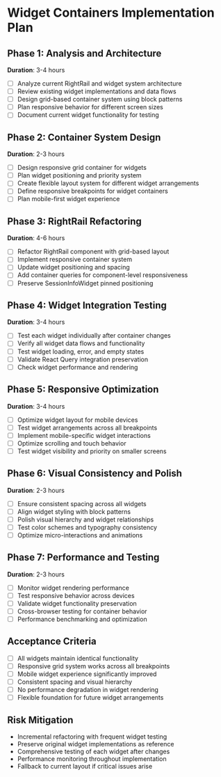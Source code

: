 # Widget Containers Implementation Plan

## Phase 1: Analysis and Architecture
**Duration**: 3-4 hours
- [ ] Analyze current RightRail and widget system architecture
- [ ] Review existing widget implementations and data flows
- [ ] Design grid-based container system using block patterns
- [ ] Plan responsive behavior for different screen sizes
- [ ] Document current widget functionality for testing

## Phase 2: Container System Design
**Duration**: 2-3 hours
- [ ] Design responsive grid container for widgets
- [ ] Plan widget positioning and priority system
- [ ] Create flexible layout system for different widget arrangements
- [ ] Define responsive breakpoints for widget containers
- [ ] Plan mobile-first widget experience

## Phase 3: RightRail Refactoring
**Duration**: 4-6 hours
- [ ] Refactor RightRail component with grid-based layout
- [ ] Implement responsive container system
- [ ] Update widget positioning and spacing
- [ ] Add container queries for component-level responsiveness
- [ ] Preserve SessionInfoWidget pinned positioning

## Phase 4: Widget Integration Testing
**Duration**: 3-4 hours
- [ ] Test each widget individually after container changes
- [ ] Verify all widget data flows and functionality
- [ ] Test widget loading, error, and empty states
- [ ] Validate React Query integration preservation
- [ ] Check widget performance and rendering

## Phase 5: Responsive Optimization
**Duration**: 3-4 hours
- [ ] Optimize widget layout for mobile devices
- [ ] Test widget arrangements across all breakpoints
- [ ] Implement mobile-specific widget interactions
- [ ] Optimize scrolling and touch behavior
- [ ] Test widget visibility and priority on smaller screens

## Phase 6: Visual Consistency and Polish
**Duration**: 2-3 hours
- [ ] Ensure consistent spacing across all widgets
- [ ] Align widget styling with block patterns
- [ ] Polish visual hierarchy and widget relationships
- [ ] Test color schemes and typography consistency
- [ ] Optimize micro-interactions and animations

## Phase 7: Performance and Testing
**Duration**: 2-3 hours
- [ ] Monitor widget rendering performance
- [ ] Test responsive behavior across devices
- [ ] Validate widget functionality preservation
- [ ] Cross-browser testing for container behavior
- [ ] Performance benchmarking and optimization

## Acceptance Criteria
- [ ] All widgets maintain identical functionality
- [ ] Responsive grid system works across all breakpoints
- [ ] Mobile widget experience significantly improved
- [ ] Consistent spacing and visual hierarchy
- [ ] No performance degradation in widget rendering
- [ ] Flexible foundation for future widget arrangements

## Risk Mitigation
- Incremental refactoring with frequent widget testing
- Preserve original widget implementations as reference
- Comprehensive testing of each widget after changes
- Performance monitoring throughout implementation
- Fallback to current layout if critical issues arise